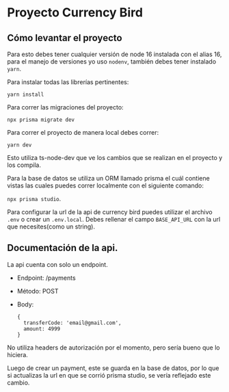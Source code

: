 # Proyecto Currency Bird

## Cómo levantar el proyecto

Para esto debes tener cualquier versión de node 16 instalada con el alias 16, para el manejo de versiones yo uso `nodenv`, también debes tener instalado `yarn`.

Para instalar todas las librerías pertinentes:

`yarn install`

Para correr las migraciones del proyecto:

`npx prisma migrate dev`

Para correr el proyecto de manera local debes correr:

`yarn dev`

Esto utiliza ts-node-dev que ve los cambios que se realizan en el proyecto y los compila.

Para la base de datos se utiliza un ORM llamado prisma el cuál contiene vistas las cuales puedes correr localmente con el siguiente comando:

`npx prisma studio`.

Para configurar la url de la api de currency bird puedes utilizar el archivo `.env` o crear un `.env.local`. Debes rellenar el campo `BASE_API_URL` con la url que necesites(como un string).


## Documentación de la api.

La api cuenta con solo un endpoint.

* Endpoint: /payments
* Método: POST
* Body:

  ```
  {
    transferCode: 'email@gmail.com', 
    amount: 4999
  }
  ```

No utiliza headers de autorización por el momento, pero sería bueno que lo hiciera.

Luego de crear un payment, este se guarda en la base de datos, por lo que si actualizas la url en que se corrió prisma studio, se vería reflejado este cambio.
